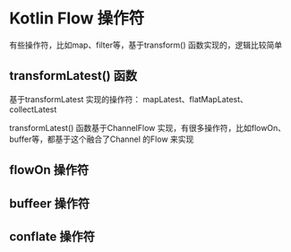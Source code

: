 Kotlin Flow 操作符
====




有些操作符，比如map、filter等，基于transform() 函数实现的，逻辑比较简单


## transformLatest() 函数

基于transformLatest 实现的操作符：
mapLatest、flatMapLatest、collectLatest

transformLatest() 函数基于ChannelFlow 实现，有很多操作符，比如flowOn、buffer等，都基于这个融合了Channel 的Flow 来实现



## flowOn 操作符



## buffeer 操作符



## conflate 操作符




